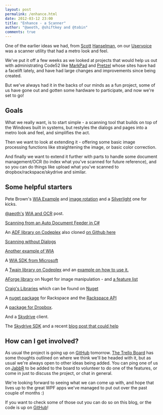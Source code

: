 ```yaml
--- 
layout: post
permalink: /enhance.html
date: 2012-03-12 23:00
title: "Enhance - a Scanner"
author: "@aeoth, @shiftkey and @tobin"
comments: true
---
```


One of the earlier ideas we had, from [Scott](http://twitter.com/shanselman/) [Hanselman](http://hanselman.com/), on our [Uservoice](https://code52.uservoice.com/) was a scanner utility that had a metro look and feel. 

We've put it off a few weeks as we looked at projects that would help us out with administrating Code52 like [MarkPad](http://code52.org/DownmarkerWPF/) and [Pretzel](http://code52.org/pretzel/) whose sites have had a facelift lately, and have had large changes and improvements since being created.

But we've always had it in the backs of our minds as a fun project, some of us have gone out and gotten some hardware to participate, and now we're set to go!

## Goals

What we really want, is to start simple - a scanning tool that builds on top of the Windows built in systems, but restyles the dialogs and pages into a metro look and feel, and simplifies the act.

Then we want to look at extending it - offering some basic image processing functions like straightening the image, or basic color correction.

And finally we want to extend it further with parts to handle some document management/OCR (to index what you've scanned for future reference), and so you can do things like upload what you've scanned to dropbox/rackspace/skydrive and similar.


## Some helpful starters

Pete Brown's [WIA Example](http://10rem.net/blog/2010/01/08/scanning-images-in-wpf-via-wia) and [image rotation](http://10rem.net/blog/2010/03/24/rotating-and-cropping-an-image-in-wpf) and a [Silverlight](http://10rem.net/blog/2010/04/14/scanning-an-image-from-silverlight-4-using-wia-automation) one for kicks. 

[@aeoth's](http://twitter.com/aeoth) [WIA and OCR](http://www.theleagueofpaul.com/codesnippet-scanning-with-wia-and-ocr-with-office) post.

[Scanning from an Auto Document Feeder in C#](http://ithoughthecamewithyou.com/post/Scanning-from-the-ADF-using-WIA-in-C.aspx)

An [ADF library on Codeplex](http://adfwia.codeplex.com/) also cloned [on Github here](https://github.com/thegiddygeek/AutoDocumentFeed_for_WIA)

[Scanning without Dialogs](http://miljenkobarbir.com/using-a-scanner-without-dialogs-in-net/)

[Another example of WIA](http://geekswithblogs.net/tonyt/archive/2006/07/29/86608.aspx)

A [WIA SDK from Microsoft](http://www.microsoft.com/download/en/details.aspx?displaylang=en&id=18287)

A [Twain library on Codeplex](http://bytescoutscansdk.codeplex.com/) and an [example on how to use it.](http://bytescout.com/products/developer/scansdk/bytescoutscansdk_first_step_with_c_charp.html)

[AForge library](http://nuget.org/packages/AForge.Imaging) on Nuget for image manipulation - and [a feature list](http://www.aforgenet.com/framework/features/)

[Craig's Libraries](http://cul.codeplex.com/wikipage?title=List%20of%20Features&referringTitle=Home) which can be found on [Nuget](http://nuget.org/profiles/jacraig)

A [nuget package](http://nuget.org/packages/csharp-cloudfiles) for Rackspace and the [Rackspace API](http://www.rackspace.com/cloud/cloud_hosting_products/servers/api/)

A [package for Dropbox](http://nuget.org/packages/DropNet).

And a [Skydrive](http://skydriveapiclient.codeplex.com/) client.

The [Skydrive SDK](http://www.microsoft.com/download/en/details.aspx?displaylang=en&id=28195)  and a recent [blog post that could help](http://windowsteamblog.com/windows_live/b/windowslive/archive/2011/12/07/skydrive-apis-for-docs-and-photos-now-ready-to-cloud-enable-apps-on-windows-8-windows-phone-and-more.aspx)


## How can I get involved?

As usual the project is going up on [GitHub](https://github.com/Code52/enhance) tomorrow. [The Trello Board](https://trello.com/board/enhance/4f24963edbbed1ab5a11c5ad) has some thoughts outlined on where we think we'll be headed with it, but as usual we're always open to other ideas being added.  You can ping one of us on [JabbR](http://jabbr.net/#/rooms/code52) to be added to the board to volunteer to do one of the features, or come in just to discuss the project, or chat in general.

We're looking forward to seeing what we can come up with, and hope that lives up to the great WPF apps we've managed to put out over the past couple of months :)

If you want to check some of those out you can do so on this blog, or the code is up on [GitHub](https://github.com/Code52/)!